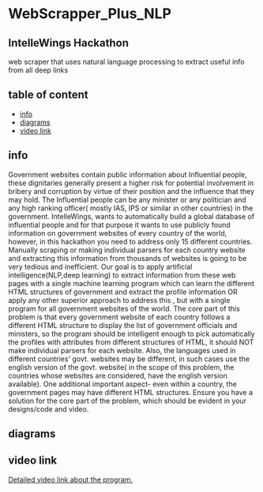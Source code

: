 # WebScrapper_Plus_NLP
## IntelleWings Hackathon
web scraper that uses natural language processing to extract useful info from all deep links
## table of content
* [info](#info)
* [diagrams](#diagrams)
* [video link](#video-links)
## info
Government websites contain public information about Influential people, these dignitaries generally
present a higher risk for potential involvement in bribery and corruption by virtue of their position and
the influence that they may hold. The Influential people can be any minister or any politician and any
high ranking officer( mostly IAS, IPS or similar in other countries) in the government.
IntelleWings, wants to automatically build a global database of influential people and for that purpose
it wants to use publicly found information on government websites of every country of the world,
however, in this hackathon you need to address only 15 different countries. Manually scraping or
making individual parsers for each country website and extracting this information from thousands of
websites is going to be very tedious and inefficient. Our goal is to apply artificial
intelligence(NLP,deep learning) to extract information from these web pages with a single machine
learning program which can learn the different HTML structures of government and extract the profile
information OR apply any other superior approach to address this , but with a single program for all
government websites of the world.
The core part of this problem is that every government website of each country follows a different
HTML structure to display the list of government officials and ministers, so the program should be
intelligent enough to pick automatically the profiles with attributes from different structures of HTML,
it should NOT make individual parsers for each website.
Also, the languages used in different countries' govt. websites may be different, in such cases use the
english version of the govt. website( in the scope of this problem, the countries whose websites are
considered, have the english version available).
One additional important aspect- even within a country, the government pages may have different
HTML structures. Ensure you have a solution for the core part of the problem, which should be
evident in your designs/code and video.

## diagrams

## video link
[Detailed video link about the program.](https://youtu.be/syUT0btPHto)

